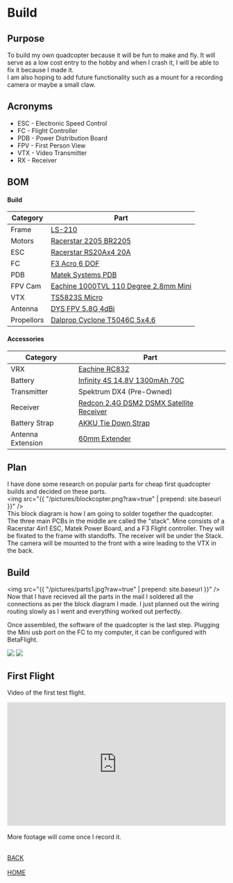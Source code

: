 # Build

## Purpose
To build my own quadcopter because it will be fun to make and fly. It will serve
 as a low cost entry to the hobby and when I crash it, I will be able to fix it because I made it.
 <br>I am also hoping to add future functionality such as a mount for a recording
 camera or maybe a small claw.

## Acronyms
<ul>
  <li>ESC - Electronic Speed Control</li>
  <li>FC - Flight Controller</li>
  <li>PDB - Power Distribution Board</li>
  <li>FPV - First Person View</li>
  <li>VTX - Video Transmitter</li>
  <li>RX - Receiver</li>
</ul>

## BOM
#### Build

Category | Part
------------- | -------------
Frame | <a href="https://goo.gl/aYbrOu">LS-210</a>
Motors | <a href="https://goo.gl/a0K6uP">Racerstar 2205 BR2205</a>
ESC | <a href="https://goo.gl/fn3qAT">Racerstar RS20Ax4 20A</a>
FC | <a href="https://goo.gl/iR5tkF">F3 Acro 6 DOF</a>
PDB | <a href="https://goo.gl/FTEg89">Matek Systems PDB</a>
FPV Cam | <a href="https://goo.gl/6sQSpP">Eachine 1000TVL 110 Degree 2.8mm Mini</a>
VTX | <a href="https://goo.gl/18OOai">TS5823S Micro</a>
Antenna | <a href="https://goo.gl/7077TR">DYS FPV 5.8G 4dBi</a>
Propellors | <a href="https://goo.gl/aBQx3v">Dalprop Cyclone T5046C 5x4.6</a>

#### Accessories

Category | Part
------------- | -------------
VRX | <a href="https://goo.gl/d5XNC0">Eachine RC832</a>
Battery | <a href="https://goo.gl/b7iOPu">Infinity 4S 14.8V 1300mAh 70C</a>
Transmitter | Spektrum DX4 (Pre-Owned)
Receiver | <a href="https://goo.gl/u8BMjC">Redcon 2.4G DSM2 DSMX Satellite Receiver</a>
Battery Strap | <a href="https://goo.gl/LWe5i8">AKKU Tie Down Strap</a>
Antenna Extension | <a href="https://goo.gl/sd0MD9">60mm Extender</a>


## Plan
I have done some research on popular parts for cheap first quadcopter builds
and decided on these parts.
<br>
<img src="{{ "/pictures/blockcopter.png?raw=true" | prepend: site.baseurl }}" />
<br>This block diagram is how I am going to solder together the quadcopter. The three
main PCBs in the middle are called the "stack". Mine consists of a Racerstar 4in1 ESC,
Matek Power Board, and a F3 Flight controller. They will be fixated to the frame with
standoffs. The receiver will be under the Stack. The camera will be mounted to the front
with a wire leading to the VTX in the back.

## Build
<img src="{{ "/pictures/parts1.jpg?raw=true" | prepend: site.baseurl }}" />
<br>Now that I have recieved all the parts in the mail I soldered all the connections
as per the block diagram I made. I just planned out the wiring routing slowly as I went
and everything worked out perfectly.
<p>Once assembled, the software of the quadcopter is the last step. Plugging the Mini
usb port on the FC to my computer, it can be configured with BetaFlight.</p>
<img src="{{ "/pictures/Quad02.jpg?raw=true" | prepend: site.baseurl }}" />
<img src="{{ "/pictures/fullload.jpg?raw=true" | prepend: site.baseurl }}" />

## First Flight
Video of the first test flight.
<div style="position:relative;height:0;padding-bottom:56.25%"><iframe src="https://www.youtube.com/embed/0Ra9LfqjwCk?rel=0?ecver=2" width="640" height="360" frameborder="0" style="position:absolute;width:100%;height:100%;left:0" allowfullscreen></iframe></div>
<br>
More footage will come once I record it.

<br><a href="http://mitchellstride.com/Quadcopter">BACK</a>  
<br><a href="http://mitchellstride.com/">HOME</a>
